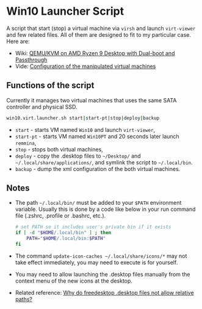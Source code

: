 # Win10 Launcher Script

A script that start (stop) a virtual machine via `virsh` and launch `virt-viewer` and few related files. All of them are designed to fit to my particular case. Here are:

* Wiki: [QEMU/KVM on AMD Ryzen 9 Desktop with Dual-boot and Passthrough](https://wiki.metalevel.tech/wiki/QEMU/KVM_on_AMD_Ryzen_9_Desktop_with_Dual-boot_and_Passthrough)
* Vide: [Configuration of the manipulated virtual machines](https://vimeo.com/745733269)

## Functions of the script
Currently it manages two virtual machines that uses the same SATA controller and physical SSD.

```bash
win10.virt.launcher.sh start|start-pt|stop|deploy|backup
```

* `start` - starts VM named `Win10` and launch `virt-viewer`,
* `start-pt` - starts VM named `Win10PT` and 20 seconds later launch `remmina`,
* `stop` - stops both virtual machines,
* `deploy` - copy the .desktop files to `~/Desktop/` and `~/.local/share/applications/`, and symlink the script to `~/.local/bin`.
* `backup` - dump the xml configuration of the both virtual machines.

## Notes

* The path `~/.local/bin/` must be added to your `$PATH` environment variable. Usually this is done by a code like below in your run command file (.zshrc, .profile or .bashrc, etc.).

    ```bash
    # set PATH so it includes user's private bin if it exists
    if [ -d "$HOME/.local/bin" ] ; then
        PATH="$HOME/.local/bin:$PATH"
    fi
    ```

* The command `update-icon-caches ~/.local/share/icons/*` may not take effect immediately, you may need to execute is for yourself.

* You may need to allow launching the .desktop files manually from the context menu of the new icons at the desktop.

* Related reference: [Why do freedesktop .desktop files not allow relative paths?](https://unix.stackexchange.com/questions/428992/why-do-freedesktop-desktop-files-not-allow-relative-paths)